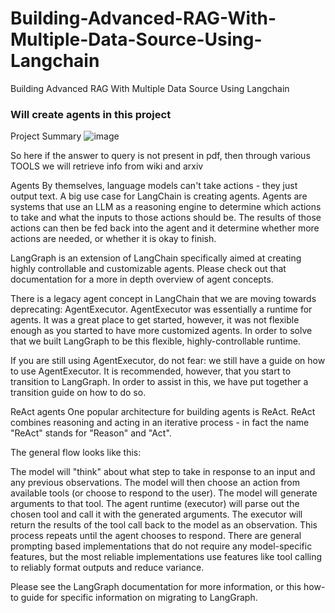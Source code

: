 # Building-Advanced-RAG-With-Multiple-Data-Source-Using-Langchain
Building Advanced RAG With Multiple Data Source Using Langchain
### Will create agents in this project
Project Summary
![image](https://github.com/user-attachments/assets/03d25b41-79de-4654-aa8e-3e1081317a3b)



So here if the answer to query is not present in pdf, then through various TOOLS we will retrieve info from wiki and arxiv


Agents
By themselves, language models can't take actions - they just output text. A big use case for LangChain is creating agents. Agents are systems that use an LLM as a reasoning engine to determine which actions to take and what the inputs to those actions should be. The results of those actions can then be fed back into the agent and it determine whether more actions are needed, or whether it is okay to finish.

LangGraph is an extension of LangChain specifically aimed at creating highly controllable and customizable agents. Please check out that documentation for a more in depth overview of agent concepts.

There is a legacy agent concept in LangChain that we are moving towards deprecating: AgentExecutor. AgentExecutor was essentially a runtime for agents. It was a great place to get started, however, it was not flexible enough as you started to have more customized agents. In order to solve that we built LangGraph to be this flexible, highly-controllable runtime.

If you are still using AgentExecutor, do not fear: we still have a guide on how to use AgentExecutor. It is recommended, however, that you start to transition to LangGraph. In order to assist in this, we have put together a transition guide on how to do so.

ReAct agents
One popular architecture for building agents is ReAct. ReAct combines reasoning and acting in an iterative process - in fact the name "ReAct" stands for "Reason" and "Act".

The general flow looks like this:

The model will "think" about what step to take in response to an input and any previous observations.
The model will then choose an action from available tools (or choose to respond to the user).
The model will generate arguments to that tool.
The agent runtime (executor) will parse out the chosen tool and call it with the generated arguments.
The executor will return the results of the tool call back to the model as an observation.
This process repeats until the agent chooses to respond.
There are general prompting based implementations that do not require any model-specific features, but the most reliable implementations use features like tool calling to reliably format outputs and reduce variance.

Please see the LangGraph documentation for more information, or this how-to guide for specific information on migrating to LangGraph.

